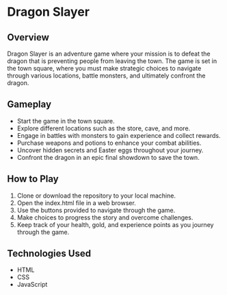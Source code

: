 # Dragon Slayer

## Overview
Dragon Slayer is an adventure game where your mission is to defeat the dragon that is preventing people from leaving the town. The game is set in the town square, where you must make strategic choices to navigate through various locations, battle monsters, and ultimately confront the dragon.

## Gameplay
- Start the game in the town square.
- Explore different locations such as the store, cave, and more.
- Engage in battles with monsters to gain experience and collect rewards.
- Purchase weapons and potions to enhance your combat abilities.
- Uncover hidden secrets and Easter eggs throughout your journey.
- Confront the dragon in an epic final showdown to save the town.

## How to Play
1. Clone or download the repository to your local machine.
2. Open the index.html file in a web browser.
3. Use the buttons provided to navigate through the game.
4. Make choices to progress the story and overcome challenges.
5. Keep track of your health, gold, and experience points as you journey through the game.

## Technologies Used
- HTML
- CSS
- JavaScript
